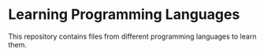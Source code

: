 # Learning Programming Languages

This repository contains files from different programming languages to learn them.
